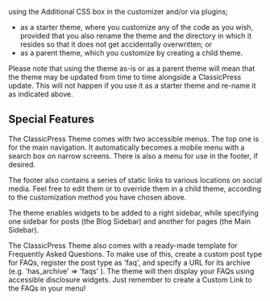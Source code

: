  using the Additional CSS box in the customizer and/or via plugins;
- as a starter theme, where you customize any of the code as you wish, provided that you also rename the theme and the directory in which it resides so that it does not get accidentally overwritten; or
- as a parent theme, which you customize by creating a child theme.

Please note that using the theme as-is or as a parent theme will mean that the theme may be updated from time to time alongside a ClassicPress update. This will not happen if you use it as a starter theme and re-name it as indicated above.

## Special Features
The ClassicPress Theme comes with two accessible menus. The top one is for the main navigation. It automatically becomes a mobile menu with a search box on narrow screens. There is also a menu for use in the footer, if desired.

The footer also contains a series of static links to various locations on social media. Feel free to edit them or to override them in a child theme, according to the customization method you have chosen above.

The theme enables widgets to be added to a right sidebar, while specifying one sidebar for posts (the Blog Sidebar) and another for pages (the Main Sidebar).

The ClassicPress Theme also comes with a ready-made template for Frequently Asked Questions. To make use of this, create a custom post type for FAQs, register the post type as 'faq', and specify a URL for its archive (e.g. 'has_archive' => 'faqs' ). The theme will then display your FAQs using accessible disclosure widgets. Just remember to create a Custom Link to the FAQs in your menu!
